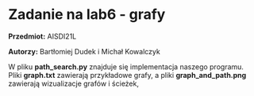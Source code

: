 # Zadanie na lab6 - grafy
**Przedmiot:** AISDI21L

**Autorzy:** Bartłomiej Dudek i Michał Kowalczyk

W pliku **path_search.py** znajduje się implementacja naszego programu. Pliki **graph.txt** zawierają przykładowe grafy, a pliki **graph_and_path.png** zawierają wizualizacje grafów i ścieżek,
